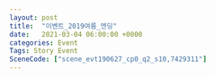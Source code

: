 ```yaml
---
layout: post
title:  "이벤트_2019여름_엔딩"
date:   2021-03-04 06:00:00 +0000
categories: Event
Tags: Story Event
SceneCode: ["scene_evt190627_cp0_q2_s10,7429311"]
---
```

